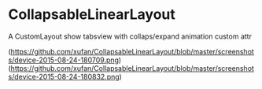 # CollapsableLinearLayout
A CustomLayout show tabsview with collaps/expand animation
custom attr
        <attr name="horizontalSpacing" format="dimension" />
        <attr name="verticalSpacing" format="dimension" />
        <attr name="backgroundColor" format="reference" />
        <attr name="layoutColor" format="color" />
        <attr name="radius" format="float" />
        <attr name="layoutBorderSize" format="float" />
        <attr name="layoutBorderColor" format="color" />
        <attr name="layoutColorPress" format="color" />
        <attr name="deleteIndicatorColor" format="color" />
        <attr name="textColor" format="color" />
        <attr name="textSize" format="dimension" />
        <attr name="collapsNum" format="integer" />
        <attr name="lineMargin" format="dimension" />
        <attr name="tagMargin" format="dimension" />
        <attr name="textPaddingLeft" format="dimension" />
        <attr name="textPaddingRight" format="dimension" />
        <attr name="textPaddingTop" format="dimension" />
        <attr name="textPaddingBottom" format="dimension" />
        
(https://github.com/xufan/CollapsableLinearLayout/blob/master/screenshots/device-2015-08-24-180709.png)
(https://github.com/xufan/CollapsableLinearLayout/blob/master/screenshots/device-2015-08-24-180832.png)




